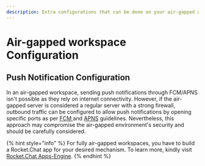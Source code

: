 ```yaml
---
description: Extra configurations that can be done on your air-gapped workspace.
---
```


# Air-gapped workspace Configuration

## Push Notification Configuration

In an air-gapped workspace, sending push notifications through FCM/APNS isn't possible as they rely on internet connectivity. However, if the air-gapped server is considered a regular server with a strong firewall, outbound traffic can be configured to allow push notifications by opening specific ports as per [FCM ](https://firebase.google.com/docs/cloud-messaging/concept-options#messaging-ports-and-your-firewall)and [APNS](https://support.apple.com/en-us/HT203609) guidelines. Nevertheless, this approach may compromise the air-gapped environment's security and should be carefully considered.

{% hint style="info" %}
For fully air-gapped workspaces, you have to build a Rocket.Chat app for your desired mechanism. To learn more, kindly visit [Rocket.Chat Apps-Engine](https://developer.rocket.chat/apps-engine/rocket.chat-apps-engine).
{% endhint %}
